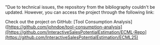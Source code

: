 "Due to technical issues, the repository from the bibliography couldn't be updated. However, you can access the project through the following link:

Check out the project on GitHub: [Tool Consumption Analysis]([https://github.com/johndoe/tool-consumption-analysis]([https://github.com/InteractiveSalesPotentialEstimation/ECML-Repo](https://github.com/InteractiveSalesPotentialEstimation/ECML25)
